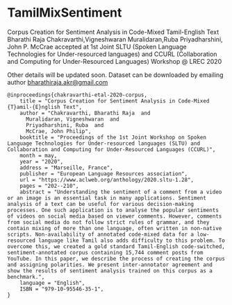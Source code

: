 # TamilMixSentiment
Corpus Creation for Sentiment Analysis in Code-Mixed Tamil-English Text
Bharathi Raja Chakravarthi,Vigneshwaran Muralidaran,Ruba Priyadharshini, John P. McCrae
accepted at 1st Joint SLTU (Spoken Language Technologies for Under-resourced languages) and CCURL (Collaboration and Computing for Under-Resourced Languages) Workshop @ LREC 2020

Other details will be updated soon.
Dataset can be downloaded by emailing author bharathiraja.akr@gmail.com


    @inproceedings{chakravarthi-etal-2020-corpus,
        title = "Corpus Creation for Sentiment Analysis in Code-Mixed {T}amil-{E}nglish Text",
        author = "Chakravarthi, Bharathi Raja  and
          Muralidaran, Vigneshwaran  and
          Priyadharshini, Ruba  and
          McCrae, John Philip",
        booktitle = "Proceedings of the 1st Joint Workshop on Spoken Language Technologies for Under-resourced languages (SLTU) and Collaboration and Computing for Under-Resourced Languages (CCURL)",
        month = may,
        year = "2020",
        address = "Marseille, France",
        publisher = "European Language Resources association",
        url = "https://www.aclweb.org/anthology/2020.sltu-1.28",
        pages = "202--210",
        abstract = "Understanding the sentiment of a comment from a video or an image is an essential task in many applications. Sentiment analysis of a text can be useful for various decision-making processes. One such application is to analyse the popular sentiments of videos on social media based on viewer comments. However, comments from social media do not follow strict rules of grammar, and they contain mixing of more than one language, often written in non-native scripts. Non-availability of annotated code-mixed data for a low-resourced language like Tamil also adds difficulty to this problem. To overcome this, we created a gold standard Tamil-English code-switched, sentiment-annotated corpus containing 15,744 comment posts from YouTube. In this paper, we describe the process of creating the corpus and assigning polarities. We present inter-annotator agreement and show the results of sentiment analysis trained on this corpus as a benchmark.",
        language = "English",
        ISBN = "979-10-95546-35-1",
    }
